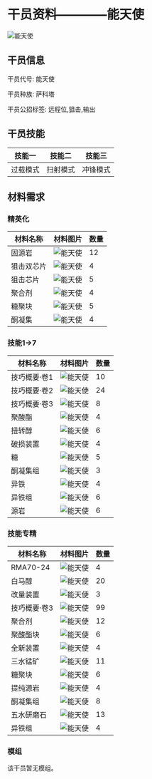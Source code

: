 # 干员资料————能天使

![能天使](./oprImages/能天使.png)

## 干员信息

干员代号: 能天使

干员种族: 萨科塔

干员公招标签: 远程位,狙击,输出

## 干员技能

| 技能一       | 技能二   | 技能三 |
| ------------ | -------- | ------ |
| 过载模式 | 扫射模式 | 冲锋模式 |

## 材料需求

### 精英化

| 材料名称      | 材料图片 | 数量  |
|---------|---------|-----|
| 固源岩 | ![能天使](./matIcons/固源岩.png)  |   12  |
| 狙击双芯片 | ![能天使](./matIcons/狙击双芯片.png)  |   4  |
| 狙击芯片 | ![能天使](./matIcons/狙击芯片.png)  |   5  |
| 聚合剂 | ![能天使](./matIcons/聚合剂.png)  |   4  |
| 糖聚块 | ![能天使](./matIcons/糖聚块.png)  |   5  |
| 酮凝集 | ![能天使](./matIcons/酮凝集.png)  |   4  |

### 技能1→7

| 材料名称      | 材料图片 | 数量  |
|---------|---------|-----|
| 技巧概要·卷1 | ![能天使](./matIcons/技巧概要·卷1.png)  |   10  |
| 技巧概要·卷2 | ![能天使](./matIcons/技巧概要·卷2.png)  |   24  |
| 技巧概要·卷3 | ![能天使](./matIcons/技巧概要·卷3.png)  |   8  |
| 聚酸酯 | ![能天使](./matIcons/聚酸酯.png)  |   4  |
| 扭转醇 | ![能天使](./matIcons/扭转醇.png)  |   6  |
| 破损装置 | ![能天使](./matIcons/破损装置.png)  |   4  |
| 糖 | ![能天使](./matIcons/糖.png)  |   5  |
| 酮凝集组 | ![能天使](./matIcons/酮凝集组.png)  |   3  |
| 异铁 | ![能天使](./matIcons/异铁.png)  |   4  |
| 异铁组 | ![能天使](./matIcons/异铁组.png)  |   6  |
| 源岩 | ![能天使](./matIcons/源岩.png)  |   6  |

### 技能专精

| 材料名称      | 材料图片 | 数量  |
|---------|---------|-----|
| RMA70-24 | ![能天使](./matIcons/RMA70-24.png)  |   4  |
| 白马醇 | ![能天使](./matIcons/白马醇.png)  |   20  |
| 改量装置 | ![能天使](./matIcons/改量装置.png)  |   3  |
| 技巧概要·卷3 | ![能天使](./matIcons/技巧概要·卷3.png)  |   99  |
| 聚合剂 | ![能天使](./matIcons/聚合剂.png)  |   12  |
| 聚酸酯块 | ![能天使](./matIcons/聚酸酯块.png)  |   6  |
| 全新装置 | ![能天使](./matIcons/全新装置.png)  |   4  |
| 三水锰矿 | ![能天使](./matIcons/三水锰矿.png)  |   11  |
| 糖聚块 | ![能天使](./matIcons/糖聚块.png)  |   6  |
| 提纯源岩 | ![能天使](./matIcons/提纯源岩.png)  |   4  |
| 酮凝集组 | ![能天使](./matIcons/酮凝集组.png)  |   8  |
| 五水研磨石 | ![能天使](./matIcons/五水研磨石.png)  |   13  |
| 异铁组 | ![能天使](./matIcons/异铁组.png)  |   4  |

### 模组

该干员暂无模组。
